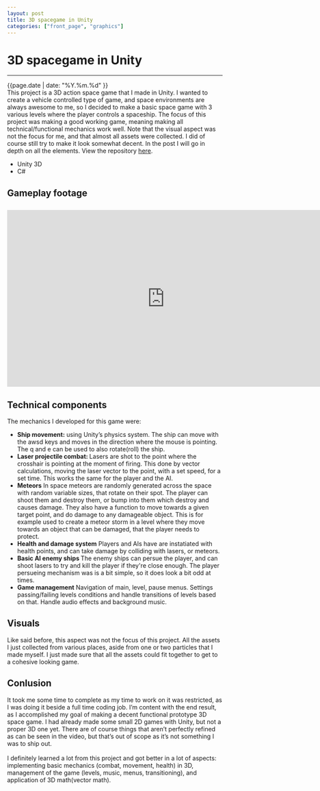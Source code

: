 ```yaml
---
layout: post
title: 3D spacegame in Unity
categories: ["front_page", "graphics"]
---
```

# 3D spacegame in Unity
---
<div class="post-date">
    <span>{{page.date | date: "%Y.%m.%d" }}</span>
</div>
<div class="intro">
This project is a 3D action space game that I made in Unity. I wanted to create a vehicle controlled type of game, and space environments are always awesome to me, so I decided to make a basic space game with 3 various levels where the player controls a spaceship. The focus of this project was making a good working game, meaning making all technical/functional mechanics work well. Note that the visual aspect was not the focus for me, and that almost all assets were collected. I did of course still try to make it look somewhat decent. In the post I will go in depth on all the elements. View the repository <a href="https://github.com/satrya070/SimpleSpaceGame" target="_blank">here</a>.
</div>

<ul class="tags">
    <li>Unity 3D</li>
    <li>C#</li>
</ul>


## Gameplay footage
<iframe width="736" height="413" src="https://www.youtube.com/embed/PqNvRW4-uo8?si=c1sY6AmwarQkq6Zz" title="YouTube video player" frameborder="0" allow="accelerometer; autoplay; clipboard-write; encrypted-media; gyroscope; picture-in-picture; web-share" referrerpolicy="strict-origin-when-cross-origin" allowfullscreen style="padding-top:10px"></iframe>

## Technical components
The mechanics I developed for this game were:
<ul>
    <li>
        <b>Ship movement:</b>
            using Unity’s physics system. The ship can move with the awsd keys and moves in the direction where the mouse is pointing. The q and e can be used to also rotate(roll) the ship.
        </li>
    <li>
        <b>Laser projectile combat: </b>
        Lasers are shot to the point where the crosshair is pointing at the moment of firing. This done by vector calculations, moving the laser vector to the point, with a set speed, for a set time. This works the same for the player and the AI.
    </li>
    <li>
        <b>Meteors</b>
        In space meteors are randomly generated across the space with random variable sizes, that rotate on their spot. The player can shoot them and destroy them, or bump into them which destroy and causes damage. They also have a function to move towards a given target point, and do damage to any damageable object. This is for example used to create a meteor storm in a level where they move towards an object that can be damaged, that the player needs to protect.
    </li>
    <li>
        <b>Health and damage system</b>
        Players and AIs have are instatiated with health points, and can take damage by colliding with lasers, or meteors.
    </li>
    <li>
        <b>Basic AI enemy ships </b>
        The enemy ships can persue the player, and can shoot lasers to try and kill the player if they're close enough. The player persueing mechanism was is a bit simple, so it does look a bit odd at times.
    </li>
    <li>
        <b>Game management</b>
        Navigation of main, level, pause menus. Settings passing/failing levels conditions and handle transitions of levels based on that. Handle audio effects and background music.
    </li>
</ul>


## Visuals
Like said before, this aspect was not the focus of this project. All the assets I just collected from various places, aside from one or two particles that I made myself. I just made sure that all the assets could fit together to get to a cohesive looking game.


## Conlusion
It took me some time to complete as my time to work on it was restricted, as I was doing it beside a full time coding job. I’m content with the end result, as I accomplished my goal of making a decent functional prototype 3D space game. I had already made some small 2D games with Unity, but not a proper 3D one yet. There are of course things that aren’t perfectly refined as can be seen in the video, but that’s out of scope as it’s not something I was to ship out. <br/><br/>
I definitely learned a lot from this project and got better in a lot of aspects: implementing basic mechanics (combat, movement, health) in 3D, management of the game (levels, music, menus, transitioning), and application of 3D math(vector math).



